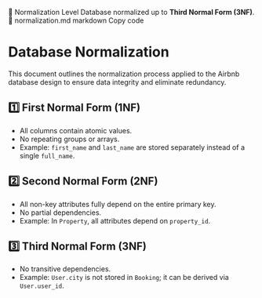 🧩 Normalization Level
Database normalized up to **Third Normal Form (3NF)**.
📄 normalization.md
markdown
Copy code
# Database Normalization

This document outlines the normalization process applied to the Airbnb database design to ensure data integrity and eliminate redundancy.

## 1️⃣ First Normal Form (1NF)
- All columns contain atomic values.
- No repeating groups or arrays.
- Example: `first_name` and `last_name` are stored separately instead of a single `full_name`.

## 2️⃣ Second Normal Form (2NF)
- All non-key attributes fully depend on the entire primary key.
- No partial dependencies.
- Example: In `Property`, all attributes depend on `property_id`.

## 3️⃣ Third Normal Form (3NF)
- No transitive dependencies.
- Example: `User.city` is not stored in `Booking`; it can be derived via `User.user_id`.
